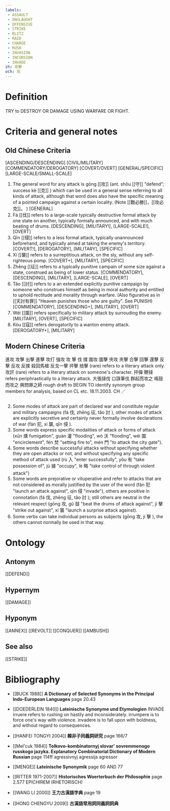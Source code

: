 ```yaml
---
labels: 
 - ASSAULT
 - ONSLAUGHT
 - OFFENSIVE
 - STRIKE
 - BLITZ
 - RAID
 - CHARGE
 - RUSH
 - INVASION
 - INCURSION
 - INVADE
zh: 攻擊
och: 攻
---
```


# Definition
TRY to DESTROY OR DAMAGE USING WARFARE OR FIGHT.
# Criteria and general notes
## Old Chinese Criteria
[ASCENDING/DESCENDING]
[CIVIL/MILITARY]
[COMMENDATORY/DEROGATORY]
[COVERT/OVERT]
[GENERAL/SPECIFIC]
[LARGE-SCALE/SMALL-SCALE]
1. The general word for any attack is gōng [[攻]] (ant. shǒu [[守]] "defend"; success kè [[克]] ) which can be used in a general sense referring to all kinds of attack, although that word does also have the specific meaning of a pointed campaign against a certain locality. (Note [[戰必勝]]，[[攻必克]]。 )
[GENERAL]
2. Fá [[伐]] refers to a large-scale typically destructive formal attack by one state on another, typically formally announced, and with much beating of drums.
[DESCENDING], [MILITARY!], [LARGE-SCALE!], [OVERT]
3. Qīn [[侵]] refers to a less formal attack, typically unannounced beforehand, and typically aimed at taking the enemy's territory.
[COVERT!], [DEROGATORY], [MILITARY], [SPECIFIC]
4. Xí [[襲]] refers to a surreptitious attack, on the sly, without any self-righteous pomp.
[COVERT+], [MILITARY], [SPECIFIC]
5. Zhēng [[征]] refers to a typically punitive campain of some size against a state, construed as being of lower status.
[COMMENDATORY], [DESCENDING], [MILITARY], [LARGE-SCALE], [OVERT]
6. Tǎo [[討]] refers to a an extended explicitly punitive campaign by someone who construes himself as being in moral authority and entitled to uphold rectitude and morality through warfare. (Also figurative as in [[天討有罪]] "Heaven punishes those who are guilty". See PUNISH)
[COMMENDATORY], [DESCENDING+], [MILITARY], [OVERT]
7. Wéi [[圍]] refers specifically to military attack by surrouding the enemy.
[MILITARY], [OVERT], [SPECIFIC]
8. Kòu [[寇]] refers derogatorily to a wanton enemy attack.
[DEROGATORY+], [MILITARY]
## Modern Chinese Criteria
進攻
攻擊
出擊
進擊
攻打
強攻
攻
擊
伐
撲
圍攻
圍擊
夾攻
夾擊
合擊
回擊
還擊
反擊
反攻
反撲
殺回馬槍
反戈一擊
抨擊
掊擊 (rare) refers to a literary attack only.
攻訐 (rare) refers to a literary attack on someone's character.
抨彈
鞭撻 refers periphrastically to a literary attack.
大張撻伐
口誅筆伐
群起而攻之
鳴鼓而攻之
興問罪之師
rough draft to BEGIN TO identify synonym group members for analysis, based on CL etc. 18.11.2003. CH ／
## 
2. Some modes of attack are part of declared war and constitute regular and military campaigns (fá 伐, zhēng 征, tǎo 討 ), other modes of attack are explicitly secretive and certainly never formally involve declarations of war (fàn 犯, xí 襲, qīn 侵 ).
3. Some words express specific modalities of attack or forms of attack (xūn 燻 fumigation", guàn 灌 "flooding", wò 沃 "flooding", wéi 圍 "encirclement", fén 焚 "setting fire to", mén 門 "to attack the city gate").
4. Some words describe successful attacks without specifying whether they are open attacks or not, and without specifying any specific method of attack used (rù 入 "enter successfully", yǒu 有 "take possession of", jù 據 "occupy", lè 略 "take control of through violent attack")
5. Some words are prejorative or vituperative and refer to attacks that are not considered as morally justified by the user of the word (fàn 犯 "launch an attack against", qīn 侵 "invade"), others are positive in connotation (fá 伐, zhēng 征, tǎo 討 ); still others are neutral in the relevant respect (gōng 攻, gǔ 鼓 "beat the drums of attack against", jí 擊 "strike out against", xí 襲 "launch a surprise attack against).
6. Some verbs can take individual persons as subjects (gōng 攻, jí 擊 ), the others cannot normally be used in that way.
# Ontology

## Antonym
[[DEFEND]]
## Hypernym
[[DAMAGE]]
## Hyponym
[[ANNEX]]
[[REVOLT]]
[[CONQUER]]
[[AMBUSH]]
## See also
[[STRIKE]]
# Bibliography
- [[BUCK 1988]]
**A Dictionary of Selected Synonyms in the Principal Indo-European Languages** page 20.43

- [[DOEDERLEIN 1840]]
**Lateinische Synonyme und Etymologien** 
INVADE
irruere refers to rushing on hastily and inconsiderately.
irrumpere is to force one's way with violence.
invadere is to fall upon with boldness, and without regard to consequences.
- [[HANFEI TONGYI 2004]]
**韓非子同義詞研究** page 166/7

- [[Mel'cuk 1984]]
**Tolkovo-kombinatornyj slovar' sovremmenogo russkogo jazyka. Explanatory Combinatorial Dictionary of Modern Russian** page 114ff
agressivnyj
agressija
agressor
- [[MENGE]]
**Lateinische Synonymik** page 60 AND 77

- [[RITTER 1971-2007]]
**Historisches Woerterbuch der Philosophie** page 2.577
EPICHIREM (RHETORISCH)
- [[WANG LI 2000]]
**王力古漢語字典** page 19

- [[HONG CHENGYU 2009]]
**古漢語常用詞同義詞詞典** 
